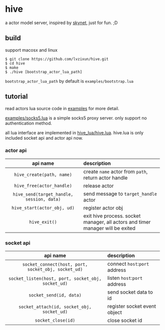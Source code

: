 # hive
a actor model server, inspired by [skynet](https://github.com/cloudwu/skynet), just for fun. ;D


## build
support macosx and linux
```
$ git clone https://github.com/lvzixun/hive.git
$ cd hive
$ make
$ ./hive [bootstrap_actor_lua_path]
```
`bootstrap_actor_lua_path` by default is `examples/bootstrap.lua`

## tutorial
read actors lua source code in [examples](https://github.com/lvzixun/hive/tree/master/examples) for more detail.

[examples/socks5.lua](https://github.com/lvzixun/hive/blob/master/examples/socks5.lua) is a simple socks5 proxy server. only support no authentication method.

all lua interface are implemented in [hive_lua/hive.lua](https://github.com/lvzixun/hive/blob/master/hive_lua/hive.lua). hive.lua is only included socket api and actor api now.

### actor api
| api name | description |
|:------:|:------|
| `hive_create(path, name)` | create `name` actor from `path`, return actor handle |
| `hive_free(actor_handle)` | release actor |
|`hive_send(target_handle, session, data)`| send message to `target_handle` actor |
| `hive_start(actor_obj, ud)`| register actor obj |
| `hive_exit()` | exit hive process. socket manager, all actors and timer manager will be exited|

### socket api
| api name | description |
|:------:|:------|
| `socket_connect(host, port, socket_obj, socket_ud)` | connect `host`:`port` address |
| `socket_listen(host, port, socket_obj, socket_ud)`| listen `host`:`port` address |
| `socket_send(id, data)`| send socket data to id |
| `socket_attach(id, socket_obj, socket_ud)`| register socket event object |
| `socket_close(id)`| close socket id |
